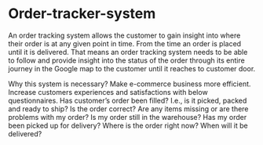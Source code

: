 # Order-tracker-system
An order tracking system allows the customer to gain insight into where their order is at any given point in time. From the time an order is placed until it is delivered. That means an order tracking system needs to be able to follow and provide insight into the status of the order through its entire journey in the Google map to the customer until it reaches to customer door.

Why this system is necessary?
Make e-commerce business more efficient.
Increase customers experiences and satisfactions with below questionnaires.
Has customer’s order been filled? I.e., is it picked, packed and ready to ship?
Is the order correct?
Are any items missing or are there problems with my order?
Is my order still in the warehouse?
Has my order been picked up for delivery?
Where is the order right now?
When will it be delivered?

